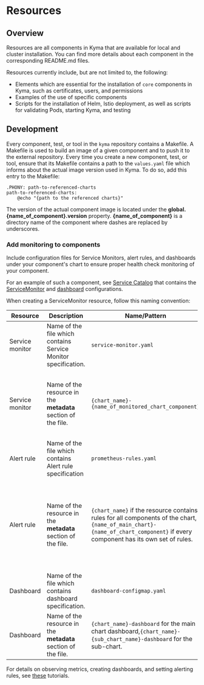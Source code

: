 # Resources                                                                                  

## Overview

Resources are all components in Kyma that are available for local and cluster installation. You can find more details about each component in the corresponding README.md files.

Resources currently include, but are not limited to, the following:

- Elements which are essential for the installation of `core` components in Kyma, such as certificates, users, and permissions
- Examples of the use of specific components
- Scripts for the installation of Helm, Istio deployment, as well as scripts for validating Pods, starting Kyma, and testing

## Development

Every component, test, or tool in the `kyma` repository contains a Makefile. A Makefile is used to build an image of a given component and to push it to the external repository. Every time you create a new component, test, or tool, ensure that its Makefile contains a path to the `values.yaml` file which informs about the actual image version used in Kyma.
To do so, add this entry to the Makefile:

```
.PHONY: path-to-referenced-charts
path-to-referenced-charts:
    @echo "{path to the referenced charts}"
```

The version of the actual component image is located under the **global.{name_of_component}.version** property.
**{name_of_component}** is a directory name of the component where dashes are replaced by underscores.

### Add monitoring to components

Include configuration files for Service Monitors, alert rules, and dashboards under your component's chart to ensure proper health check monitoring of your component. 

For an example of such a component, see [Service Catalog](https://github.com/kyma-project/kyma/blob/master/resources/service-catalog/charts/catalog/templates) that contains the [ServiceMonitor](https://github.com/kyma-project/kyma/blob/master/resources/service-catalog/charts/catalog/templates/controller-manager-service-monitor.yaml) and [dashboard](https://github.com/kyma-project/kyma/blob/master/resources/service-catalog/charts/catalog/templates/dashboard-configmap.yaml) configurations.


When creating a ServiceMonitor resource, follow this naming convention:

| Resource | Description | Name/Pattern | Example |
|-----------|-------------|---------------| --------|
| Service monitor| Name of the file which contains Service Monitor specification. | `service-monitor.yaml`  |`service-monitor.yaml`|
| Service monitor| Name of the resource in the **metadata** section of the file.  | `{chart_name}-{name_of_monitored_chart_component}` | `monitoring-grafana`, where the name of the main chart is **monitoring**, and the monitored component is **grafana**.|
| Alert rule| Name of the file which contains Alert rule specification | `prometheus-rules.yaml` | `prometheus-rules.yaml` |
| Alert rule| Name of the resource in the **metadata** section of the file. | `{chart_name}` if the resource contains rules for all components of the chart, `{name_of_main_chart}-{name_of_chart_component}` if every component has its own set of rules.  |`monitoring` if the resource contains all alert rules for the monitoring component, `monitoring-grafana`, if it contains only the rules for the grafana component. |
| Dashboard| Name of the file which contains dashboard specification. |`dashboard-configmap.yaml`|`dashboard-configmap.yaml`|
| Dashboard| Name of the resource in the **metadata** section of the file.| `{chart_name}-dashboard` for the main chart dashboard,`{chart_name}-{sub_chart_name}-dashboard` for the sub-chart. | `backup-dashboard`, `rafter-asyncapi-service-dashboard`. |  

For details on observing metrics, creating dashboards, and setting alerting rules, see [these](https://kyma-project.io/docs/components/monitoring/#tutorials-tutorials) tutorials.
